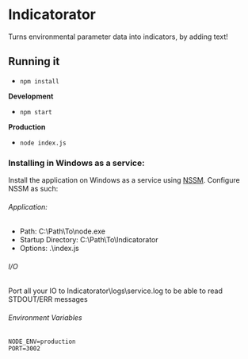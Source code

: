 Indicatorator
=================

Turns environmental parameter data into indicators, by adding text! 

## Running it

* `npm install`

**Development**

  * `npm start`

**Production**

  * `node index.js`

### Installing in Windows as a service:

Install the application on Windows as a service using
[NSSM](http://nssm.cc/). Configure NSSM as such:

###### Application:

* Path: C:\Path\To\node.exe
* Startup Directory: C:\Path\To\Indicatorator
* Options: .\index.js

###### I/O

Port all your IO to Indicatorator\logs\service.log to be able to read
STDOUT/ERR messages

###### Environment Variables

```
NODE_ENV=production
PORT=3002
```
